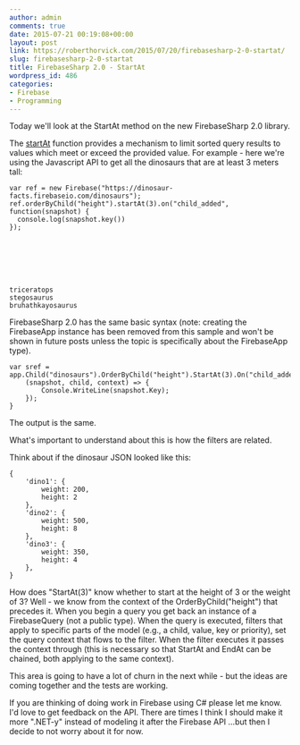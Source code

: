 ```yaml
---
author: admin
comments: true
date: 2015-07-21 00:19:08+00:00
layout: post
link: https://roberthorvick.com/2015/07/20/firebasesharp-2-0-startat/
slug: firebasesharp-2-0-startat
title: FirebaseSharp 2.0 - StartAt
wordpress_id: 486
categories:
- Firebase
- Programming
---
```


Today we'll look at the StartAt method on the new FirebaseSharp 2.0 library.

The [startAt](https://www.firebase.com/docs/web/api/query/startat.html) function provides a mechanism to limit sorted query results to values which meet or exceed the provided value.  For example - here we're using the Javascript API to get all the dinosaurs that are at least 3 meters tall:


    
    
    var ref = new Firebase("https://dinosaur-facts.firebaseio.com/dinosaurs");
    ref.orderByChild("height").startAt(3).on("child_added", function(snapshot) {
      console.log(snapshot.key())
    });
    




    
    
    triceratops
    stegosaurus
    bruhathkayosaurus
    



FirebaseSharp 2.0 has the same basic syntax (note: creating the FirebaseApp instance has been removed from this sample and won't be shown in future posts unless the topic is specifically about the FirebaseApp type).


    
    
    var sref = app.Child("dinosaurs").OrderByChild("height").StartAt(3).On("child_added",
        (snapshot, child, context) => {
            Console.WriteLine(snapshot.Key);
        });
    }



The output is the same.

What's important to understand about this is how the filters are related.

Think about if the dinosaur JSON looked like this:


    
    
    {
        'dino1': {
            weight: 200,
            height: 2
        },
        'dino2': {
            weight: 500,
            height: 8
        },
        'dino3': {
            weight: 350,
            height: 4
        },
    }
    



How does "StartAt(3)" know whether to start at the height of 3 or the weight of 3?  Well - we know from the context of the OrderByChild("height") that precedes it.  When you begin a query you get back an instance of a FirebaseQuery (not a public type).  When the query is executed, filters that apply to specific parts of the model (e.g., a child, value, key or priority), set the query context that flows to the filter.  When the filter executes it passes the context through (this is necessary so that StartAt and EndAt can be chained, both applying to the same context).

This area is going to have a lot of churn in the next while - but the ideas are coming together and the tests are working.

If you are thinking of doing work in Firebase using C# please let me know.  I'd love to get feedback on the API.  There are times I think I should make it more ".NET-y" instead of modeling it after the Firebase API ...but then I decide to not worry about it for now.
